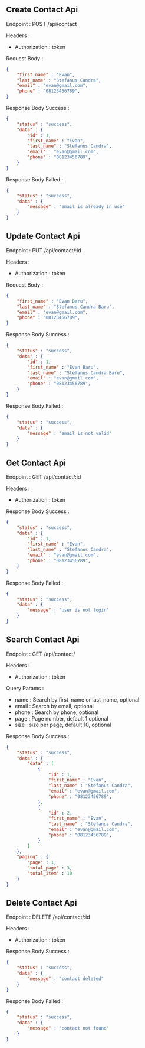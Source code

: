 ## Create Contact Api

Endpoint : POST /api/contact

Headers :
- Authorization : token

Request Body :
```json
{
    "first_name" : "Evan",
    "last_name" : "Stefanus Candra",
    "email" : "evan@gmail.com",
    "phone" : "08123456789",
}
```

Response Body Success : 

```json
{
    "status" : "success",
    "data" : {
        "id" : 1,
        "first_name" : "Evan",
        "last_name" : "Stefanus Candra",
        "email" : "evan@gmail.com",
        "phone" : "08123456789",
    }
}
```

Response Body Failed :

```json
{
    "status" : "success",
    "data" : {
        "message" : "email is already in use"
    }
}
```

## Update Contact Api

Endpoint : PUT /api/contact/:id

Headers :
- Authorization : token

Request Body :
```json
{
    "first_name" : "Evan Baru",
    "last_name" : "Stefanus Candra Baru",
    "email" : "evan@gmail.com",
    "phone" : "08123456789",
}
```

Response Body Success :

```json
{
    "status" : "success",
    "data" : {
        "id" : 1,
        "first_name" : "Evan Baru",
        "last_name" : "Stefanus Candra Baru",
        "email" : "evan@gmail.com",
        "phone" : "08123456789",
    }
}
```

Response Body Failed :

```json
{
    "status" : "success",
    "data" : {
        "message" : "email is not valid"
    }
}
```


## Get Contact Api

Endpoint : GET /api/contact/:id

Headers :
- Authorization : token

Response Body Success :

```json
{
    "status" : "success",
    "data" : {
        "id" : 1,
        "first_name" : "Evan",
        "last_name" : "Stefanus Candra",
        "email" : "evan@gmail.com",
        "phone" : "08123456789",
    }
}
```

Response Body Failed : 

```json
{
    "status" : "success",
    "data" : {
        "message" : "user is not login"
    }
}
```


## Search Contact Api
Endpoint : GET /api/contact/

Headers :
- Authorization : token

Query Params :
- name : Search by first_name or last_name, optional
- email : Search by email, optional
- phone : Search by phone, optional
- page : Page number, default 1 optional
- size : size per page, default 10, optional


Response Body Success :

```json
{
    "status" : "success",
    "data" : {
        "data" : [
            {
                "id" : 1,
                "first_name" : "Evan",
                "last_name" : "Stefanus Candra",
                "email" : "evan@gmail.com",
                "phone" : "08123456789",
            },
            {
                "id" : 2,
                "first_name" : "Evan",
                "last_name" : "Stefanus Candra",
                "email" : "evan@gmail.com",
                "phone" : "08123456789",
            }
        ]
    },
    "paging" : {
        "page" : 1,
        "total_page" : 3,
        "total_item" : 10
    }
}
```

## Delete Contact Api
Endpoint : DELETE /api/contact/:id

Headers :
- Authorization : token

Response Body Success :

```json
{
    "status" : "success",
    "data" : {
        "message" : "contact deleted"
    }
}
```

Response Body Failed :

```json
{
    "status" : "success",
    "data" : {
        "message" : "contact not found"
    }
}
```



